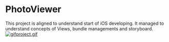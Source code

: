 # PhotoViewer
This project is aligned to understand start of iOS developing. It managed to understand concepts of Views, bundle managements and storyboard.
[![gifproject.gif](https://s8.gifyu.com/images/gifproject.gif)](https://gifyu.com/image/SKxBZ)
